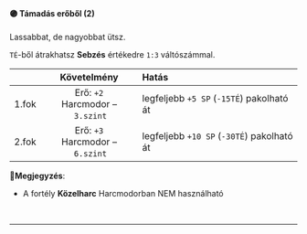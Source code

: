 #### 🟣 Támadás erőből (2)

Lassabbat, de nagyobbat ütsz.

`TÉ`-ből átrakhatsz **Sebzés** értékedre `1:3` váltószámmal.

| |  Követelmény | Hatás  |
| :----------- | :-----------: | :----------- |
| 1.fok | Erő:&nbsp;`+2`<br />Harcmodor&nbsp;–&nbsp;`3.szint` | legfeljebb `+5 SP` (`-15TÉ`) pakolható át |
| 2.fok | Erő:&nbsp;`+3`<br />Harcmodor&nbsp;–&nbsp;`6.szint` | legfeljebb `+10 SP` (`-30TÉ`) pakolható át |

🔆**Megjegyzés**: 
- A fortély **Közelharc** Harcmodorban NEM használható

<br />


---
